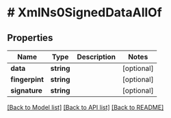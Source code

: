 # # XmlNs0SignedDataAllOf

## Properties

Name | Type | Description | Notes
------------ | ------------- | ------------- | -------------
**data** | **string** |  | [optional] 
**fingerpint** | **string** |  | [optional] 
**signature** | **string** |  | [optional] 

[[Back to Model list]](../../README.md#documentation-for-models) [[Back to API list]](../../README.md#documentation-for-api-endpoints) [[Back to README]](../../README.md)



